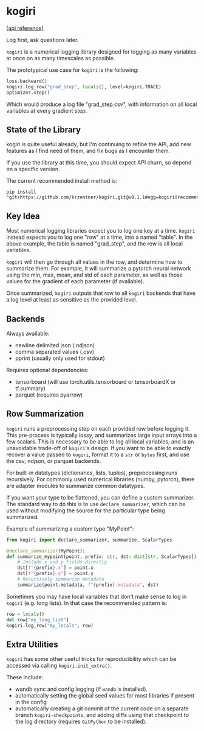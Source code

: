 # kogiri

[\[api reference\]](https://krzentner.github.io/kogiri/)

Log first, ask questions later.

`kogiri` is a numerical logging library designed for logging as many variables at once on as many timescales as possible.

The prototypical use case for `kogiri` is the following:

```python
loss.backward()
kogiri.log_row("grad_step", locals(), level=kogiri.TRACE)
optimizer.step()
```

Which would produce a log file "grad_step.csv", with information on all local variables at every gradient step.

## State of the Library

kogiri is quite useful already, but I'm continuing to refine the API, add new features as I find need of them, and fix bugs as I encounter them.

If you use the library at this time, you should expect API churn,
so depend on a specific version.

The current recommended install method is:

```
pip install "git+https://github.com/krzentner/kogiri.git@v0.1.1#egg=kogiri[recommended]"
```


## Key Idea

Most numerical logging libraries expect you to log one key at a time.
`kogiri` instead expects you to log one "row" at a time, into a named "table". In the above example, the table is named "grad_step", and the row is all local variables.

`kogiri` will then go through all values in the row, and determine how to summarize them.
For example, it will summarize a pytorch neural network using the min, max, mean, and std of each parameter, as well as those values for the gradient of each parameter (if available).

Once summarized, `kogiri` outputs that row to all `kogiri` backends that have a log level at least as sensitive as the provided level.

## Backends

Always available:
  - newline delimited json (.ndjson)
  - comma separated values (.csv)
  - pprint (usually only used for stdout)

Requires optional dependencies:
  - tensorboard (will use torch.utils.tensorboard or tensorboardX or tf.summary)
  - parquet (requires pyarrow)

## Row Summarization

`kogiri` runs a preprocessing step on each provided row before logging it.
This pre-process is typically *lossy*, and summarizes large input arrays into a few scalars.
This is necessary to be able to log all local variables, and is an unavoidable trade-off of `kogiri`'s design.
If you want to be able to exactly recover a value passed to `kogiri`, format it to a `str` or `bytes` first, and use the csv, ndjson, or parquet backends.

For built-in datatypes (dictionaries, lists, tuples), preprocessing runs recursively.
For commonly used numerical libraries (numpy, pytorch), there are adapter modules to summarize common datatypes.

If you want your type to be flattened, you can define a custom summarizer. The standard way to do this is to use `declare_summarizer`, which can be used without modifying the source for the particular type being summarized.

Example of summarizing a custom type "MyPoint":

```python
from kogiri import declare_summarizer, summarize, ScalarTypes

@declare_summarizer(MyPoint):
def summarize_mypoint(point, prefix: str, dst: dict[str, ScalarTypes]):
    # Include x and y fields directly
    dst[f"{prefix}.x"] = point.x
    dst[f"{prefix}.y"] = point.y
    # Recursively summarize metadata
    summarize(point.metadata, f"{prefix}.metadata", dst)
```

Sometimes you may have local variables that don't make sense to log in `kogiri` (e.g. long lists).
In that case the recommended pattern is:

```python
row = locals()
del row["my_long_list"]
kogiri.log_row("my_locals", row)
```

## Extra Utilities

`kogiri` has some other useful tricks for reproducibility which can be accessed via calling `kogiri.init_extra()`.

These include:
  - wandb sync and config logging (if `wandb` is installed).
  - automatically setting the global seed values for most
    libraries if present in the config
  - automatically creating a git commit of the current code on
    a separate branch `kogiri-checkpoints`, and adding diffs
    using that checkpoint to the log directory (requires `GitPython` to be installed).
